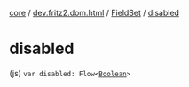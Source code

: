 [core](../../index.md) / [dev.fritz2.dom.html](../index.md) / [FieldSet](index.md) / [disabled](./disabled.md)

# disabled

(js) `var disabled: Flow<`[`Boolean`](https://kotlinlang.org/api/latest/jvm/stdlib/kotlin/-boolean/index.html)`>`